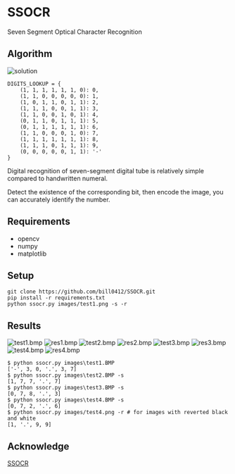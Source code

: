 # SSOCR
Seven Segment Optical Character Recognition

## Algorithm
![solution](images/solution.png)

```
DIGITS_LOOKUP = {
    (1, 1, 1, 1, 1, 1, 0): 0,
    (1, 1, 0, 0, 0, 0, 0): 1,
    (1, 0, 1, 1, 0, 1, 1): 2,
    (1, 1, 1, 0, 0, 1, 1): 3,
    (1, 1, 0, 0, 1, 0, 1): 4,
    (0, 1, 1, 0, 1, 1, 1): 5,
    (0, 1, 1, 1, 1, 1, 1): 6,
    (1, 1, 0, 0, 0, 1, 0): 7,
    (1, 1, 1, 1, 1, 1, 1): 8,
    (1, 1, 1, 0, 1, 1, 1): 9,
    (0, 0, 0, 0, 0, 1, 1): '-'
}
```

Digital recognition of seven-segment digital tube is relatively simple compared to handwritten numeral.

Detect the existence of the corresponding bit, then encode the image, you can accurately identify the number.


## Requirements
* opencv
* numpy
* matplotlib

## Setup
```
git clone https://github.com/bill0412/SSOCR.git
pip install -r requirements.txt
python ssocr.py images/test1.png -s -r
```

## Results
![test1.bmp](images/test1.bmp)
![res1.bmp](images/res1.bmp)
![test2.bmp](images/test2.bmp)
![res2.bmp](images/res2.bmp)
![test3.bmp](images/test3.bmp)
![res3.bmp](images/res3.bmp)
![test4.bmp](images/test4.bmp)
![res4.bmp](images/res4.bmp)

```shell
$ python ssocr.py images\test1.BMP
['-', 3, 0, '.', 3, 7]
$ python ssocr.py images\test2.BMP -s
[1, 7, 7, '.', 7]
$ python ssocr.py images\test3.BMP -s
[0, 7, 8, '.', 3]
$ python ssocr.py images\test4.BMP -s
[0, 7, 2, '.', 6]
$ python ssocr.py images/test4.png -r # for images with reverted black and white
[1, '.', 9, 9]
```

## Acknowledge
[SSOCR](https://www.unix-ag.uni-kl.de/~auerswal/ssocr/)
